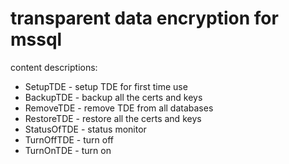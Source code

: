 # transparent data encryption for mssql
content descriptions:

* SetupTDE                             - setup TDE for first time use
* BackupTDE                            - backup all the certs and keys
* RemoveTDE                            - remove TDE from all databases
* RestoreTDE                           - restore all the certs and keys
* StatusOfTDE                          - status monitor
* TurnOffTDE                           - turn off
* TurnOnTDE                            - turn on
